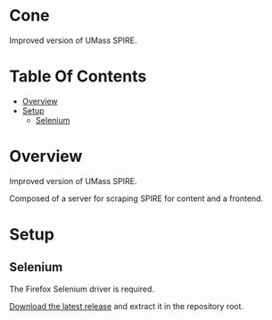 # Cone
Improved version of UMass SPIRE.

# Table Of Contents
- [Overview](#overview)
- [Setup](#setup)
	- [Selenium](#selenium)

# Overview
Improved version of UMass SPIRE.  

Composed of a server for scraping SPIRE for content and a frontend.

# Setup
## Selenium
The Firefox Selenium driver is required.  

[Download the latest release](https://github.com/mozilla/geckodriver/releases) 
and extract it in the repository root.

